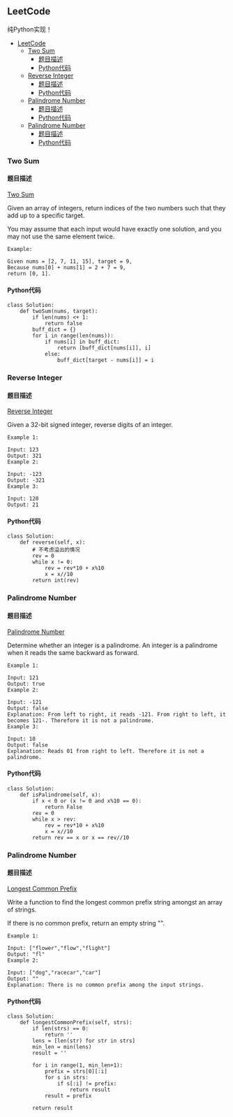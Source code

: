 ## LeetCode

纯Python实现！

<!-- TOC -->

- [LeetCode](#leetcode)
    - [Two Sum](#two-sum)
        - [题目描述](#题目描述)
        - [Python代码](#python代码)
    - [Reverse Integer](#reverse-integer)
        - [题目描述](#题目描述-1)
        - [Python代码](#python代码-1)
    - [Palindrome Number](#palindrome-number)
        - [题目描述](#题目描述-2)
        - [Python代码](#python代码-2)
    - [Palindrome Number](#palindrome-number-1)
        - [题目描述](#题目描述-3)
        - [Python代码](#python代码-3)

<!-- /TOC -->

### Two Sum

#### 题目描述

[Two Sum](https://leetcode.com/problems/two-sum/description/)

Given an array of integers, return indices of the two numbers such that they add up to a specific target.

You may assume that each input would have exactly one solution, and you may not use the same element twice.

```
Example:

Given nums = [2, 7, 11, 15], target = 9,
Because nums[0] + nums[1] = 2 + 7 = 9,
return [0, 1].
```

#### Python代码
```
class Solution:
    def twoSum(nums, target):
        if len(nums) <+ 1:
            return false
        buff_dict = {}
        for i in range(len(nums)):
            if nums[i] in buff_dict:
                return [buff_dict[nums[i]], i]
            else:
                buff_dict[target - nums[i]] = i
```

### Reverse Integer

#### 题目描述

[Reverse Integer](https://leetcode.com/problems/reverse-integer/description/)

Given a 32-bit signed integer, reverse digits of an integer.

```
Example 1:

Input: 123
Output: 321
Example 2:

Input: -123
Output: -321
Example 3:

Input: 120
Output: 21
```
#### Python代码

```
class Solution:
    def reverse(self, x):
        # 不考虑溢出的情况
        rev = 0
        while x != 0:
            rev = rev*10 + x%10
            x = x//10
        return int(rev)
```

### Palindrome Number

#### 题目描述

[Palindrome Number](https://leetcode.com/problems/palindrome-number/description/)

Determine whether an integer is a palindrome. An integer is a palindrome when it reads the same backward as forward.

```
Example 1:

Input: 121
Output: true
Example 2:

Input: -121
Output: false
Explanation: From left to right, it reads -121. From right to left, it becomes 121-. Therefore it is not a palindrome.
Example 3:

Input: 10
Output: false
Explanation: Reads 01 from right to left. Therefore it is not a palindrome.
```
#### Python代码
```
class Solution:
    def isPalindrome(self, x):
        if x < 0 or (x != 0 and x%10 == 0):
            return False
        rev = 0
        while x > rev:
            rev = rev*10 + x%10
            x = x//10
        return rev == x or x == rev//10
```

### Palindrome Number

#### 题目描述
[Longest Common Prefix](https://leetcode.com/problems/longest-common-prefix/description/)

Write a function to find the longest common prefix string amongst an array of strings.

If there is no common prefix, return an empty string "".

```
Example 1:

Input: ["flower","flow","flight"]
Output: "fl"
Example 2:

Input: ["dog","racecar","car"]
Output: ""
Explanation: There is no common prefix among the input strings.
```

#### Python代码
```
class Solution:
    def longestCommonPrefix(self, strs):
        if len(strs) == 0:
            return ''
        lens = [len(str) for str in strs]
        min_len = min(lens)
        result = ''
    
        for i in range(1, min_len+1):
            prefix = strs[0][:i]
            for s in strs:             
                if s[:i] != prefix:
                    return result
            result = prefix
        
        return result
```